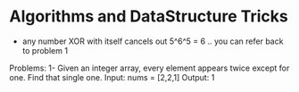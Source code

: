 # Algorithms and DataStructure Tricks

- any number XOR with itself cancels out 5^6^5 = 6 .. you can refer back to problem 1










Problems:
1- Given an integer array, every element appears twice except for one. Find that single one.
Input: nums = [2,2,1]
Output: 1